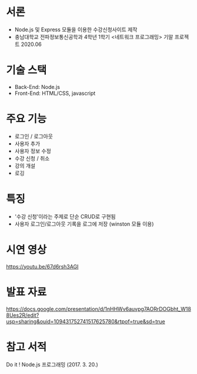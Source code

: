 # 서론
- Node.js 및 Express 모듈을 이용한 수강신청사이트 제작
- 충남대학교 전파정보통신공학과 4학년 1학기 <네트워크 프로그래밍> 기말 프로젝트 2020.06

# 기술 스택
- Back-End: Node.js
- Front-End: HTML/CSS, javascript

# 주요 기능
- 로그인 / 로그아웃
- 사용자 추가
- 사용자 정보 수정
- 수강 신청 / 취소
- 강의 개설
- 로깅

# 특징
- '수강 신청'이라는 주제로 단순 CRUD로 구현됨
- 사용자 로그인/로그아웃 기록을 로그에 저장 (winston 모듈 이용)

# 시연 영상
https://youtu.be/67d6rsh3AGI

# 발표 자료
https://docs.google.com/presentation/d/1nHHWv6auvpg7AORrDOGbht_W188Ues2R/edit?usp=sharing&ouid=109431752741517625780&rtpof=true&sd=true

# 참고 서적
Do it ! Node.js 프로그래밍 (2017. 3. 20.)
